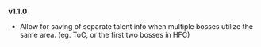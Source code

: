 **v1.1.0**
 -  Allow for saving of separate talent info when multiple bosses utilize the same area. (eg. ToC, or the first two bosses in HFC)
